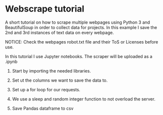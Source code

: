 # Webscrape tutorial

A short tutorial on how to scrape multiple webpages using Python 3 and BeautifulSoup in order to collect data for projects. In this example I save the 2nd and 3rd instances of text data on every webpage.

NOTICE: Check the webpages robot.txt file and their ToS or Licenses before use.

In this tutorial I use Jupyter notebooks. The scraper will be uploaded as a .ipynb

1) Start by importing the needed libraries. 

2) Set ut the columns we want to save the data to.

3) Set up a for loop for our requests.

4) We use a sleep and random integer function to not overload the server.

5) Save Pandas dataframe to csv


